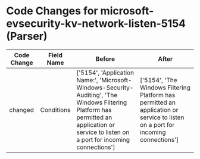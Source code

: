 # Code Changes for microsoft-evsecurity-kv-network-listen-5154 (Parser)

| Code Change | Field Name | Before | After |
|-------------|------------|--------|-------|
| changed | Conditions | ['5154', 'Application Name:', 'Microsoft-Windows-Security-Auditing', 'The Windows Filtering Platform has permitted an application or service to listen on a port for incoming connections'] | ['5154', 'The Windows Filtering Platform has permitted an application or service to listen on a port for incoming connections'] |